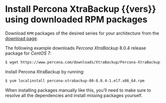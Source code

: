 # Install Percona XtraBackup {{vers}} using downloaded RPM packages

Download `RPM` packages of the desired series for your architecture from the [download page](https://www.percona.com/downloads/). 

The following example downloads *Percona XtraBackup* 8.0.4 release package for *CentOS* 7:

```{.bash data-prompt="$"}
$ wget https://www.percona.com/downloads/XtraBackup/Percona-XtraBackup-8.0.4/binary/redhat/7/x86_64/percona-xtrabackup-80-8.0.4-1.el7.x86_64.rpm
```

Install Percona XtraBackup by running:

```{.bash data-prompt="$"}
$ yum localinstall percona-xtrabackup-80-8.0.4-1.el7.x86_64.rpm
```

When installing packages manually like this, you’ll need to make sure to resolve all the dependencies and install missing packages yourself.